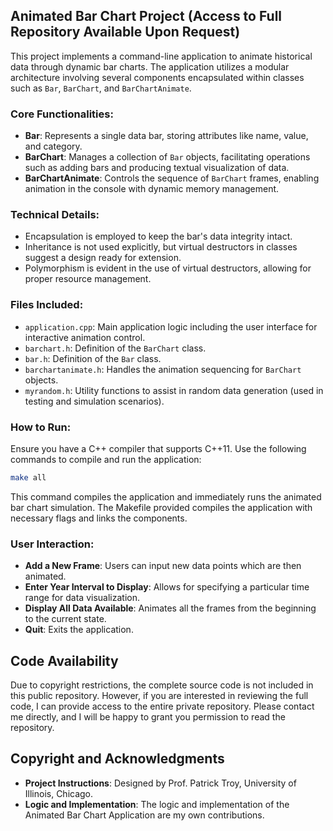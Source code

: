 ## Animated Bar Chart Project (Access to Full Repository Available Upon Request)

This project implements a command-line application to animate historical data through dynamic bar charts. The application utilizes a modular architecture involving several components encapsulated within classes such as `Bar`, `BarChart`, and `BarChartAnimate`. 

### Core Functionalities:
- **Bar**: Represents a single data bar, storing attributes like name, value, and category.
- **BarChart**: Manages a collection of `Bar` objects, facilitating operations such as adding bars and producing textual visualization of data.
- **BarChartAnimate**: Controls the sequence of `BarChart` frames, enabling animation in the console with dynamic memory management.

### Technical Details:
- Encapsulation is employed to keep the bar's data integrity intact.
- Inheritance is not used explicitly, but virtual destructors in classes suggest a design ready for extension.
- Polymorphism is evident in the use of virtual destructors, allowing for proper resource management.

### Files Included:
- `application.cpp`: Main application logic including the user interface for interactive animation control.
- `barchart.h`: Definition of the `BarChart` class.
- `bar.h`: Definition of the `Bar` class.
- `barchartanimate.h`: Handles the animation sequencing for `BarChart` objects.
- `myrandom.h`: Utility functions to assist in random data generation (used in testing and simulation scenarios).

### How to Run:
Ensure you have a C++ compiler that supports C++11. Use the following commands to compile and run the application:
```bash
make all
```

This command compiles the application and immediately runs the animated bar chart simulation. The Makefile provided compiles the application with necessary flags and links the components.

### User Interaction:

- **Add a New Frame**: Users can input new data points which are then animated.
- **Enter Year Interval to Display**: Allows for specifying a particular time range for data visualization.
- **Display All Data Available**: Animates all the frames from the beginning to the current state.
- **Quit**: Exits the application.

## Code Availability

Due to copyright restrictions, the complete source code is not included in this public repository. However, if you are interested in reviewing the full code, I can provide access to the entire private repository. Please contact me directly, and I will be happy to grant you permission to read the repository.


## Copyright and Acknowledgments

- **Project Instructions**: Designed by Prof. Patrick Troy, University of Illinois, Chicago.
- **Logic and Implementation**: The logic and implementation of the Animated Bar Chart Application are my own contributions.
